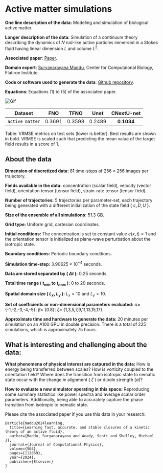 # Active matter simulations

**One line description of the data:**  Modeling and simulation of biological active matter.

**Longer description of the data:** Simulation of a continuum theory describing the dynamics of $N$ rod-like active particles immersed in a Stokes fluid having linear dimension $L$ and colume $L^2$.

**Associated paper**: [Paper](https://arxiv.org/abs/2308.06675).

**Domain expert**: [Suryanarayana Maddu](https://sbalzarini-lab.org/?q=alumni/surya), Center for Computaional Biology, Flatiron Institute.

**Code or software used to generate the data**: [Github repository](https://github.com/SuryanarayanaMK/Learning_closures/tree/master).

**Equations**: Equations (1) to (5) of the associated paper.


![Gif](https://users.flatironinstitute.org/~polymathic/data/the_well/datasets/active_matter/gif/concentration_notnormalized.gif)

| Dataset    | FNO | TFNO  | Unet | CNextU-net
|:-:|:-:|:-:|:-:|:-:|
| `active_matter`  | 0.3691  | 0.3598 |0.2489|$\mathbf{0.1034}$|

Table: VRMSE metrics on test sets (lower is better). Best results are shown in bold. VRMSE is scaled such that predicting the mean value of the target field results in a score of 1.





## About the data

**Dimension of discretized data:** 81 time-steps of 256 $\times$ 256 images per trajectory.

**Fields available in the data:** concentration (scalar field),
velocity (vector field), orientation tensor (tensor field), strain-rate tensor (tensor field).


**Number of trajectories:** $5$ trajectories per parameter-set, each trajectory being generated with a different initialization of the state field { $c,D,U$ }.

**Size of the ensemble of all simulations:** 51.3 GB.

**Grid type:** Uniform grid, cartesian coordinates.

**Initial conditions:** The concentration is set to constant value $c(x,t)=1$ and the orientation tensor is initialized as plane-wave perturbation about the isotropic state.

**Boundary conditions:** Periodic boundary conditions.

**Simulation time-step:** $3.90625\times 10^{-4}$ seconds.

**Data are stored separated by ( $\Delta t$ ):** 0.25 seconds.

**Total time range ( $t_{min}$ to $t_{max}$ ):** $0$ to $20$ seconds.

**Spatial domain size ( $L_x$, $L_y$ ):** $L_x=10$ and $L_y=10$.

**Set of coefficients or non-dimensional parameters evaluated:** $\alpha =$ {-1,-2,-3,-4,-5}; $\beta  =$ {0.8};
$\zeta =$ {1,3,5,7,9,11,13,15,17}.

**Approximate time and hardware to generate the data:** 20 minutes per simulation on an A100 GPU in double precision. There is a total of 225 simulations, which is approximately 75 hours.

## What is interesting and challenging about the data:

**What phenomena of physical interest are catpured in the data:** How is energy being transferred between scales? How is vorticity coupled to the orientation field? Where does the transition from isotropic state to nematic state occur with the change in alignment ( $\zeta$ ) or dipole strength ($\alpha$)?


**How to evaluate a new simulator operating in this space:** Reproducing some summary statistics like power spectra and average scalar order parameters. Additionally, being able to accurately capture the phase transition from isotropic to nematic state.

Please cite the associated paper if you use this data in your research:
```
@article{maddu2024learning,
  title={Learning fast, accurate, and stable closures of a kinetic theory of an active fluid},
  author={Maddu, Suryanarayana and Weady, Scott and Shelley, Michael J},
  journal={Journal of Computational Physics},
  volume={504},
  pages={112869},
  year={2024},
  publisher={Elsevier}
}
```
